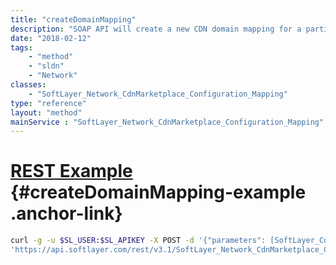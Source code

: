 ```yaml
---
title: "createDomainMapping"
description: "SOAP API will create a new CDN domain mapping for a particular customer. "
date: "2018-02-12"
tags:
    - "method"
    - "sldn"
    - "Network"
classes:
    - "SoftLayer_Network_CdnMarketplace_Configuration_Mapping"
type: "reference"
layout: "method"
mainService : "SoftLayer_Network_CdnMarketplace_Configuration_Mapping"
---
```


# [REST Example](#createDomainMapping-example) <a href="/article/rest/"><i class="fas fa-question"></i></a> {#createDomainMapping-example .anchor-link} 
```bash
curl -g -u $SL_USER:$SL_APIKEY -X POST -d '{"parameters": [SoftLayer_Container_Network_CdnMarketplace_Configuration_Input]}' \
'https://api.softlayer.com/rest/v3.1/SoftLayer_Network_CdnMarketplace_Configuration_Mapping/createDomainMapping'
```
